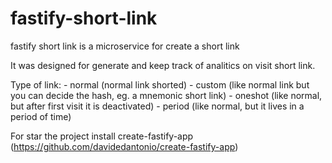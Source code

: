 # fastify-short-link

fastify short link is a microservice for create a short link

It was designed for generate and keep track of analitics on visit short link.

Type of link:
    - normal (normal link shorted)
    - custom (like normal link but you can decide the hash, eg. a mnemonic short link)
    - oneshot (like normal, but after first visit it is deactivated)
    - period (like normal, but it lives in a period of time)

For star the project install create-fastify-app (https://github.com/davidedantonio/create-fastify-app)